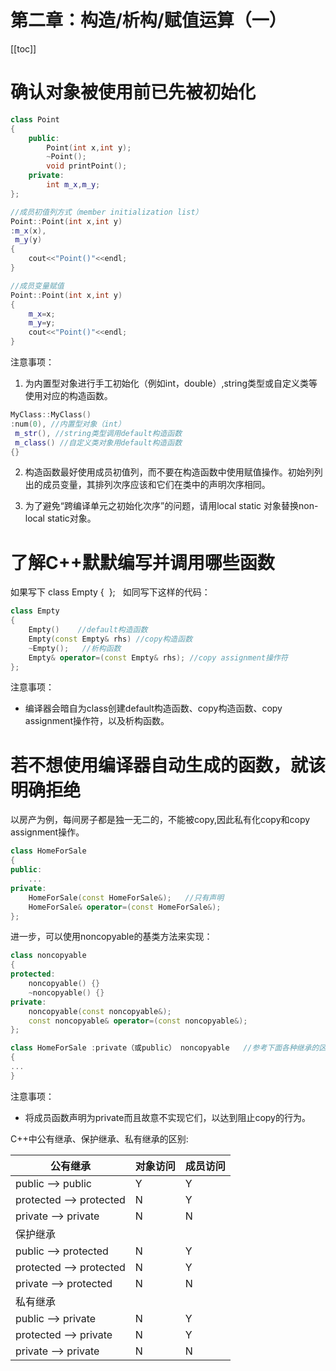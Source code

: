 # 第二章：构造/析构/赋值运算（一）

[[toc]]

# 确认对象被使用前已先被初始化

```cpp
class Point
{
    public:
        Point(int x,int y);
        ~Point();
		void printPoint();
    private:
        int m_x,m_y;
};

//成员初值列方式（member initialization list）
Point::Point(int x,int y)
:m_x(x),
 m_y(y)
{
	cout<<"Point()"<<endl;
}

//成员变量赋值
Point::Point(int x,int y)
{
    m_x=x;
    m_y=y;
	cout<<"Point()"<<endl;
}
```

注意事项：

1. 为内置型对象进行手工初始化（例如int，double）,string类型或自定义类等使用对应的构造函数。

```cpp
MyClass::MyClass()
:num(0), //内置型对象（int）
 m_str(), //string类型调用default构造函数
 m_class() //自定义类对象用default构造函数
{}
```

2. 构造函数最好使用成员初值列，而不要在构造函数中使用赋值操作。初始列列出的成员变量，其排列次序应该和它们在类中的声明次序相同。

3. 为了避免“跨编译单元之初始化次序”的问题，请用local static 对象替换non-local static对象。

# 了解C++默默编写并调用哪些函数

如果写下 class Empty {  };   如同写下这样的代码：

```cpp
class Empty
{
    Empty()    //default构造函数
	Empty(const Empty& rhs) //copy构造函数
    ~Empty(); 	//析构函数
	Empty& operator=(const Empty& rhs); //copy assignment操作符
};
```

注意事项：

* 编译器会暗自为class创建default构造函数、copy构造函数、copy assignment操作符，以及析构函数。

# 若不想使用编译器自动生成的函数，就该明确拒绝

以房产为例，每间房子都是独一无二的，不能被copy,因此私有化copy和copy assignment操作。

```cpp
class HomeForSale
{
public:
    ...
private:
    HomeForSale(const HomeForSale&);   //只有声明
    HomeForSale& operator=(const HomeForSale&);
};
```

进一步，可以使用noncopyable的基类方法来实现：

```cpp
class noncopyable
{
protected:
    noncopyable() {}
    ~noncopyable() {}
private:
    noncopyable(const noncopyable&);
    const noncopyable& operator=(const noncopyable&);
};

class HomeForSale :private（或public） noncopyable   //参考下面各种继承的区别
{
...
}
```

注意事项：

* 将成员函数声明为private而且故意不实现它们，以达到阻止copy的行为。

C++中公有继承、保护继承、私有继承的区别:

| 公有继承                 | 对象访问 | 成员访问 |
| ------------------------ | -------- | -------- |
| public    -->  public    | Y        | Y        |
| protected -->  protected | N        | Y        |
| private   -->  private   | N        | N        |
| 保护继承                 |          |          |
| public    -->  protected | N        | Y        |
| protected -->  protected | N        | Y        |
| private   -->  protected | N        | N        |
| 私有继承                 |          |          |
| public    -->  private   | N        | Y        |
| protected -->  private   | N        | Y        |
| private   -->  private   | N        | N        |

